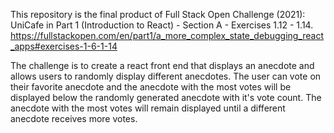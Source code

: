 This repository is the final product of Full Stack Open Challenge (2021): UniCafe in Part 1 (Introduction to React) - Section A - Exercises 1.12 - 1.14.
https://fullstackopen.com/en/part1/a_more_complex_state_debugging_react_apps#exercises-1-6-1-14

The challenge is to create a react front end  that displays an anecdote  and allows users to randomly display  different anecdotes. The user can vote on their favorite anecdote and the anecdote with the most votes will be displayed  below the randomly generated anecdote with it's vote count. The anecdote with the most votes will remain displayed until a different anecdote receives more votes. 

